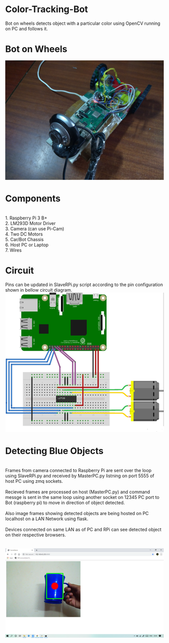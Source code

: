 # Color-Tracking-Bot
Bot on wheels detects object with a particular color using OpenCV running on PC and follows it.
# Bot on Wheels
<img src="https://github.com/SahilVerma0651/Color-Tracking-Bot/blob/master/Bot.jpg" /><br/>
# Components
<br/>1. Raspberry Pi 3 B+
<br/>2. LM293D Motor Driver
<br/>3. Camera (can use Pi-Cam)
<br/>4. Two DC Motors
<br/>5. Car/Bot Chassis
<br/>6. Host PC or Laptop
<br/>7. Wires<br/>
# Circuit
Pins can be updated in SlaveRPi.py script according to the pin configuration shown in bellow circuit diagram.
<img src="https://github.com/SahilVerma0651/Color-Tracking-Bot/blob/master/Circuit.jpg"/><br/>
# Detecting Blue Objects
<br/>Frames from camera connected to Raspberry Pi are sent over the loop using SlaveRPi.py and received by MasterPC.py listning on port 5555 of host PC using zmq sockets.
<br/><br/>Recieved frames are processed on host (MasterPC.py) and command messge is sent in the same loop using another socket on 12345 PC port to Bot (raspberry pi) to move in direction of object detected.
<br/><br/>Also image frames showing detected objects are being hosted on PC localhost on a LAN Network using flask.
<br/><br/>Devices connected on same LAN as of PC and RPi can see detected object on their respective browsers.
<br/><br/><br/><img src="https://github.com/SahilVerma0651/Color-Tracking-Bot/blob/master/Blue%20Color%20Detect.png"/><br/>
